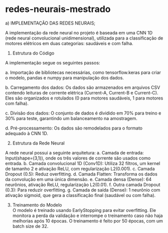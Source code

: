 # redes-neurais-mestrado

a) IMPLEMENTAÇÃO DAS REDES NEURAIS;

A implementação da rede neural no projeto é baseada em uma CNN 1D (rede neural convolucional unidimensional), utilizada para a classificação de motores elétricos em duas categorias: saudáveis e com falha.

1. Estrutura do Código
   
A implementação segue os seguintes passos:

a. Importação de bibliotecas necessárias, como tensorflow.keras para criar o modelo, pandas e numpy para manipulação dos dados.

b. Carregamento dos dados: Os dados são armazenados em arquivos CSV contendo leituras de corrente elétrica (Current-A, Current-B e Current-C). Eles são organizados e rotulados (0 para motores saudáveis, 1 para motores com falha).

c. Divisão dos dados: O conjunto de dados é dividido em 70% para treino e 30% para teste, garantindo um balanceamento na amostragem.

d. Pré-processamento: Os dados são remodelados para o formato adequado à CNN 1D.

2. Estrutura da Rede Neural

A rede neural possui a seguinte arquitetura:
a. Camada de entrada: Input(shape=(3,1)), onde os três valores de corrente são usados como entrada.
b. Camada convolucional 1D (Conv1D): Utiliza 32 filtros, um kernel de tamanho 2 e ativação ReLU, com regularização L2(0.001).
c. Camada Dropout (0.5): Reduz overfitting.
d. Camada Flatten: Transforma os dados da convolução em uma única dimensão.
e. Camada densa (Dense): 64 neurônios, ativação ReLU, regularização L2(0.01).
f. Outra camada Dropout (0.3): Para reduzir overfitting.
g. Camada de saída (Dense): 1 neurônio com ativação sigmoid, que gera a classificação final (saudável ou com falha).

3. Treinamento do Modelo  
O modelo é treinado usando EarlyStopping para evitar overfitting. Ele monitora a perda da validação e interrompe o treinamento caso não haja melhorias após 10 épocas. O treinamento é feito por 50 épocas, com um batch size de 32.
